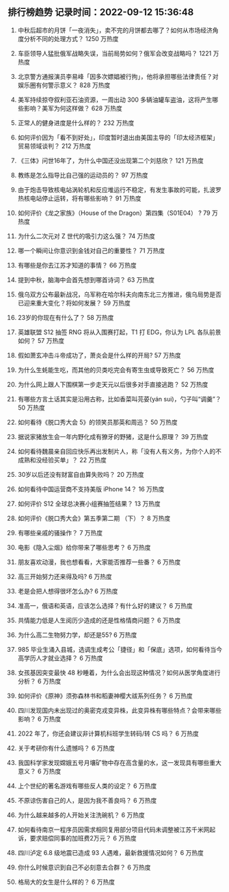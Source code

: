 
## 排行榜趋势 记录时间：2022-09-12 15:36:48
  
  1. 中秋后超市的月饼「一夜消失」，卖不完的月饼都去哪了？如何从市场经济角度分析不同的处理方式？ 1250 万热度
    
  2. 车臣领导人猛批俄军战略失误，当前局势如何？俄军会改变战略吗？ 1221 万热度
    
  3. 北京警方通报演员李易峰「因多次嫖娼被行拘」，他将承担哪些法律责任？对娱乐圈有何警示意义？ 828 万热度
    
  4. 美军持续掠夺叙利亚石油资源，一周出动 300 多辆油罐车盗油，这将产生哪些影响？美军为何这样做？ 628 万热度
    
  5. 正常人的健身进度是什么样的？ 232 万热度
    
  6. 如何评价因为「看不到好处」，印度暂时退出由美国主导的「印太经济框架」贸易领域谈判？ 212 万热度
    
  7. 《三体》问世16年了，为什么中国还没出现第二个刘慈欣？ 121 万热度
    
  8. 教练是怎么指导比自己强的运动员的？ 97 万热度
    
  9. 由于炮击导致核电站涡轮机和反应堆运行不稳定，有发生事故的可能，扎波罗热核电站停止运转，将有哪些影响？ 91 万热度
    
  10. 如何评价《龙之家族》（House of the Dragon）第四集（S01E04） ? 79 万热度
    
  11. 为什么二次元对 Z 世代的吸引力这么强？ 74 万热度
    
  12. 哪一个瞬间让你意识到金钱对自己的重要性？ 71 万热度
    
  13. 有哪些是你去江苏才知道的事情？ 66 万热度
    
  14. 提到中秋，脑海中会首先想到哪首诗词？ 63 万热度
    
  15. 俄乌双方公布最新战况，乌军称在哈尔科夫向南东北三方推进，俄乌局势是否已迎来重大变化？将如何发展？ 59 万热度
    
  16. 23岁的你现在有什么了？ 58 万热度
    
  17. 英雄联盟 S12 抽签 RNG 将从入围赛打起，T1 打 EDG，你认为 LPL 各队前景如何？ 57 万热度
    
  18. 假如萧玄冲击斗帝成功了，萧炎会是什么样的开局? 57 万热度
    
  19. 为什么生蚝能生吃，而其他的贝类吃完会有寄生虫或导致死亡？ 56 万热度
    
  20. 为什么网上跟人下围棋第一步走天元以后很多对手直接逃跑？ 52 万热度
    
  21. 有哪些方言土话其实是沿用古称，比如香菜叫芫荽(yán sui)，勺子叫“调羹”？ 50 万热度
    
  22. 如何看待《脱口秀大会 5》的领笑员那英和周迅？ 50 万热度
    
  23. 据说家猪放生会一年内野化成有獠牙的野猪，这是什么原理？ 39 万热度
    
  24. 如何看待魏晨亲自回应快乐再出发制片人，称「没有人有义务，为你个人的不成熟和没经验买单」？ 22 万热度
    
  25. 30岁以后还没有财富自由算失败吗？ 20 万热度
    
  26. 如何看待中国运营商不支持美版 iPhone 14？ 16 万热度
    
  27. 如何评价 S12 全球总决赛小组赛抽签结果？ 13 万热度
    
  28. 如何评价《脱口秀大会》第五季第二期 （下）？ 8 万热度
    
  29. 有哪些亲戚的骚操作？ 7 万热度
    
  30. 电影《隐入尘烟》给你带来了哪些思考？ 6 万热度
    
  31. 朋友喜欢动漫，我也想看看，大家能否推荐一些番？ 6 万热度
    
  32. 高三开始努力还来得及吗? 6 万热度
    
  33. 老是会把人想得很坏怎么办? 6 万热度
    
  34. 准高一，俄语和英语，应该怎么选择？有什么好的建议？ 6 万热度
    
  35. 共情能力低是人生阅历少造成的还是性格情商问题？ 6 万热度
    
  36. 为什么高二生物努力学，却还是55? 6 万热度
    
  37. 985 毕业生涌入县城，选调生成考公「捷径」和「保底」选项，如何看待当今高学历人才就业选择？ 6 万热度
    
  38. 女孩基因突变最快 48 秒睡着，为什么会出现这种情况？如何从医学角度进行分析？ 6 万热度
    
  39. 如何评价《原神》须弥森林书和稻妻神樱大祓系列任务？ 6 万热度
    
  40. 四川发现国内未出现过的奥密克戎变异株，此变异株有哪些特点？会带来哪些影响？ 6 万热度
    
  41. 2022 年了，你还会建议非计算机科班学生转码/转 CS 吗？ 6 万热度
    
  42. 关于考研你有什么遗憾吗？ 6 万热度
    
  43. 我国科学家发现嫦娥五号月壤矿物中存在高含量的水，这一发现具有哪些重大意义？ 6 万热度
    
  44. 上个世纪的著名游戏有哪些反人类的设定？ 6 万热度
    
  45. 不原谅伤害自己的人，是因为我不善良吗？ 6 万热度
    
  46. 为什么越来越多的人开始关注洗碗机？ 6 万热度
    
  47. 如何看待南京一程序员因需求相同复用部分项目代码未调整被江苏千米网起诉，要求赔偿同事的加班费2万元？ 6 万热度
    
  48. 四川泸定 6.8 级地震已造成 93 人遇难，最新救援情况如何？ 6 万热度
    
  49. 你什么时候意识到自己不必刻意去合群？ 6 万热度
    
  50. 格局大的女生是什么样的？ 6 万热度
    